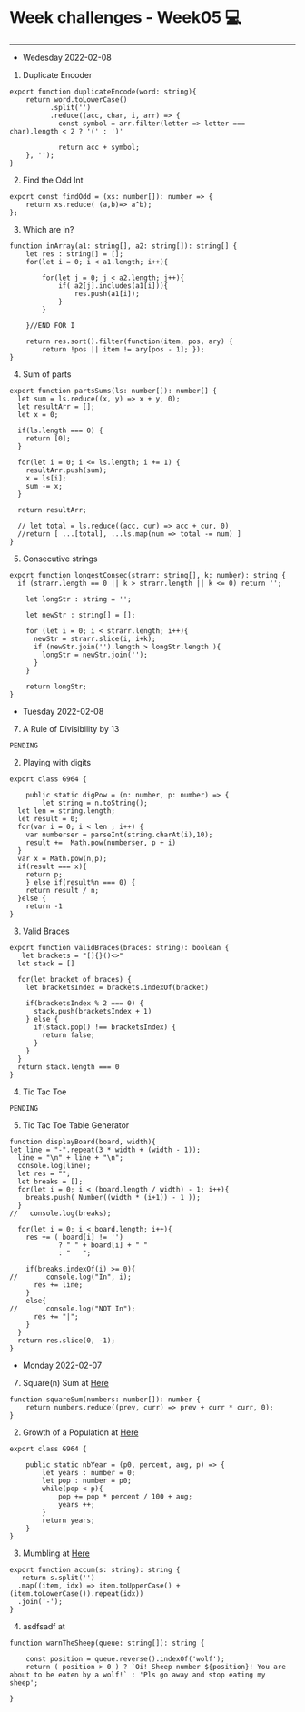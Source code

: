 # Week challenges - Week05 💻
---
- Wedesday 2022-02-08
1. Duplicate Encoder
~~~
export function duplicateEncode(word: string){
    return word.toLowerCase()
          .split('')
          .reduce((acc, char, i, arr) => {
            const symbol = arr.filter(letter => letter === char).length < 2 ? '(' : ')'
    
            return acc + symbol;
    }, '');
}
~~~
2. Find the Odd Int
~~~
export const findOdd = (xs: number[]): number => {
    return xs.reduce( (a,b)=> a^b);
};
~~~
3. Which are in?
~~~
function inArray(a1: string[], a2: string[]): string[] {
    let res : string[] = [];
    for(let i = 0; i < a1.length; i++){

        for(let j = 0; j < a2.length; j++){
            if( a2[j].includes(a1[i])){
                res.push(a1[i]);
            }
        }

    }//END FOR I

    return res.sort().filter(function(item, pos, ary) {
        return !pos || item != ary[pos - 1]; });
}
~~~
4. Sum of parts
~~~
export function partsSums(ls: number[]): number[] {
  let sum = ls.reduce((x, y) => x + y, 0);
  let resultArr = [];
  let x = 0;
  
  if(ls.length === 0) {
    return [0];
  }
  
  for(let i = 0; i <= ls.length; i += 1) {
    resultArr.push(sum);
    x = ls[i];
    sum -= x;
  }
  
  return resultArr;
  
  // let total = ls.reduce((acc, cur) => acc + cur, 0)
  //return [ ...[total], ...ls.map(num => total -= num) ]
}
~~~
5. Consecutive strings
~~~
export function longestConsec(strarr: string[], k: number): string {
  if (strarr.length == 0 || k > strarr.length || k <= 0) return '';
    
    let longStr : string = '';
    
    let newStr : string[] = [];
    
    for (let i = 0; i < strarr.length; i++){
      newStr = strarr.slice(i, i+k);
      if (newStr.join('').length > longStr.length ){
        longStr = newStr.join('');
      }
    }
    
    return longStr;
}
~~~
- Tuesday 2022-02-08
7. A Rule of Divisibility by 13
~~~
PENDING
~~~
2. Playing with digits
~~~
export class G964 {

    public static digPow = (n: number, p: number) => {
        let string = n.toString();
  let len = string.length;
  let result = 0;
  for(var i = 0; i < len ; i++) {
    var numberser = parseInt(string.charAt(i),10);
    result +=  Math.pow(numberser, p + i)
  }
  var x = Math.pow(n,p);
  if(result === x){
    return p;
    } else if(result%n === 0) {
    return result / n;
  }else {
    return -1  
}
~~~
3. Valid Braces
~~~
export function validBraces(braces: string): boolean {
   let brackets = "[]{}()<>"
  let stack = []

  for(let bracket of braces) {
    let bracketsIndex = brackets.indexOf(bracket)

    if(bracketsIndex % 2 === 0) {
      stack.push(bracketsIndex + 1)
    } else {
      if(stack.pop() !== bracketsIndex) {
        return false;
      }
    }
  }
  return stack.length === 0
}
~~~
4. Tic Tac Toe
~~~
PENDING
~~~
5. Tic Tac Toe Table Generator
~~~
function displayBoard(board, width){
let line = "-".repeat(3 * width + (width - 1));
  line = "\n" + line + "\n";
  console.log(line);
  let res = "";
  let breaks = [];
  for(let i = 0; i < (board.length / width) - 1; i++){
    breaks.push( Number((width * (i+1)) - 1 ));
  }
//   console.log(breaks);
  
  for(let i = 0; i < board.length; i++){
    res += ( board[i] != '') 
            ? " " + board[i] + " "
            : "   ";
    
    if(breaks.indexOf(i) >= 0){
//       console.log("In", i);
      res += line;
    }
    else{
//       console.log("NOT In");
      res += "|";
    }
  }
  return res.slice(0, -1);
}
~~~
- Monday 2022-02-07
7. Square(n) Sum at [Here](https://www.codewars.com/kata/515e271a311df0350d00000f/train/typescript) 
~~~
function squareSum(numbers: number[]): number {
    return numbers.reduce((prev, curr) => prev + curr * curr, 0);
}
~~~
2. Growth of a Population at [Here](https://www.codewars.com/kata/563b662a59afc2b5120000c6/train/typescript)  
~~~
export class G964 {

    public static nbYear = (p0, percent, aug, p) => {
        let years : number = 0;
        let pop : number = p0;
        while(pop < p){
            pop += pop * percent / 100 + aug;
            years ++;
        }
        return years;
    }
}
~~~
3. Mumbling at [Here](https://www.codewars.com/kata/5667e8f4e3f572a8f2000039/train/typescript)  
~~~
export function accum(s: string): string {
   return s.split('')
  .map((item, idx) => item.toUpperCase() + (item.toLowerCase()).repeat(idx))
  .join('-');
}
~~~
4. asdfsadf at
~~~
function warnTheSheep(queue: string[]): string {

    const position = queue.reverse().indexOf('wolf');
    return ( position > 0 ) ? `Oi! Sheep number ${position}! You are about to be eaten by a wolf!` : 'Pls go away and stop eating my sheep';
  
}
~~~
